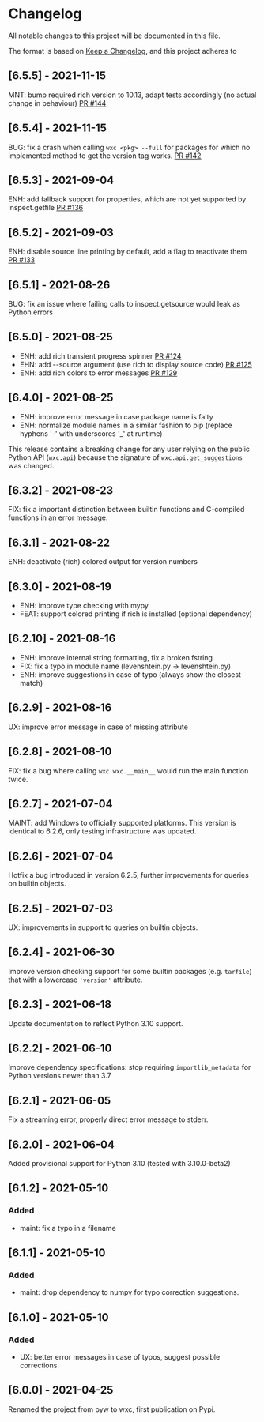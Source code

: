 # Changelog
All notable changes to this project will be documented in this file.

The format is based on [Keep a Changelog](https://keepachangelog.com/en/1.0.0/),
and this project adheres to

## [6.5.5] - 2021-11-15

MNT: bump required rich version to 10.13, adapt tests accordingly (no actual change in behaviour)
[PR #144](https://github.com/neutrinoceros/wxc/pull/144)

## [6.5.4] - 2021-11-15

BUG: fix a crash when calling `wxc <pkg> --full` for packages for which no implemented method
to get the version tag works.
[PR #142](https://github.com/neutrinoceros/wxc/pull/142)


## [6.5.3] - 2021-09-04

ENH: add fallback support for properties, which are not yet supported by inspect.getfile
[PR #136](https://github.com/neutrinoceros/wxc/pull/136)

## [6.5.2] - 2021-09-03

ENH: disable source line printing by default, add a flag to reactivate them [PR
#133](https://github.com/neutrinoceros/wxc/pull/133)

## [6.5.1] - 2021-08-26

BUG: fix an issue where failing calls to inspect.getsource would leak as Python errors

## [6.5.0] - 2021-08-25

- ENH: add rich transient progress spinner [PR #124](https://github.com/neutrinoceros/wxc/pull/124)
- EHN: add --source argument (use rich to display source code) [PR #125](https://github.com/neutrinoceros/wxc/pull/125)
- ENH: add rich colors to error messages [PR #129](https://github.com/neutrinoceros/wxc/pull/129)

## [6.4.0] - 2021-08-25

- ENH: improve error message in case package name is falty
- ENH: normalize module names in a similar fashion to pip (replace hyphens '-' with underscores '_' at runtime)

This release contains a breaking change for any user relying on the public
Python API (`wxc.api`) because the signature of `wxc.api.get_suggestions` was changed.

## [6.3.2] - 2021-08-23

FIX: fix a important distinction between builtin functions and C-compiled functions
     in an error message.

## [6.3.1] - 2021-08-22

ENH: deactivate (rich) colored output for version numbers

## [6.3.0] - 2021-08-19

- ENH: improve type checking with mypy
- FEAT: support colored printing if rich is installed (optional dependency)

## [6.2.10] - 2021-08-16

- ENH: improve internal string formatting, fix a broken fstring
- FIX: fix a typo in module name (levenshtein.py -> levenshtein.py)
- ENH: improve suggestions in case of typo (always show the closest match)

## [6.2.9] - 2021-08-16

UX: improve error message in case of missing attribute

## [6.2.8] - 2021-08-10

FIX: fix a bug where calling `wxc wxc.__main__` would run the main function twice.

## [6.2.7] - 2021-07-04

MAINT: add Windows to officially supported platforms.
This version is identical to 6.2.6, only testing infrastructure was updated.

## [6.2.6] - 2021-07-04

Hotfix a bug introduced in version 6.2.5, further improvements for queries on
builtin objects.

## [6.2.5] - 2021-07-03

UX: improvements in support to queries on builtin objects.

## [6.2.4] - 2021-06-30

Improve version checking support for some builtin packages (e.g. `tarfile`) that with a
lowercase `'version'` attribute.

## [6.2.3] - 2021-06-18

Update documentation to reflect Python 3.10 support.

## [6.2.2] - 2021-06-10

Improve dependency specifications: stop requiring `importlib_metadata` for
Python versions newer than 3.7

## [6.2.1] - 2021-06-05
Fix a streaming error, properly direct error message to stderr.

## [6.2.0] - 2021-06-04
Added provisional support for Python 3.10 (tested with 3.10.0-beta2)

## [6.1.2] - 2021-05-10
### Added
- maint: fix a typo in a filename

## [6.1.1] - 2021-05-10
### Added
- maint: drop dependency to numpy for typo correction suggestions.

## [6.1.0] - 2021-05-10
### Added
- UX: better error messages in case of typos, suggest possible corrections.

## [6.0.0] - 2021-04-25
Renamed the project from pyw to wxc, first publication on Pypi.
